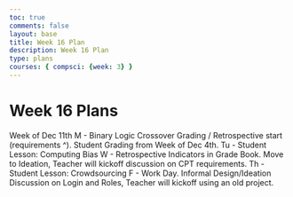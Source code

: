 ```yaml
---
toc: true
comments: false
layout: base
title: Week 16 Plan
description: Week 16 Plan
type: plans 
courses: { compsci: {week: 3} }
---
```


# Week 16 Plans

Week of Dec 11th M - Binary Logic Crossover Grading / Retrospective start (requirements ^). Student Grading from Week of Dec 4th. Tu - Student Lesson: Computing Bias W - Retrospective Indicators in Grade Book. Move to Ideation, Teacher will kickoff discussion on CPT requirements. Th - Student Lesson: Crowdsourcing F - Work Day. Informal Design/Ideation Discussion on Login and Roles, Teacher will kickoff using an old project.